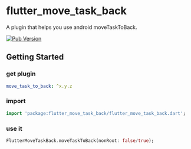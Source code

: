 # flutter_move_task_back

A plugin that helps you use android moveTaskToBack.

[![Pub Version](https://img.shields.io/pub/v/flutter_move_task_back)](https://pub.flutter-io.cn/packages/flutter_move_task_back)

## Getting Started

### get plugin

```yaml
move_task_to_back: ^x.y.z
```

### import
```dart
import 'package:flutter_move_task_back/flutter_move_task_back.dart';
```

### use it
```dart
FlutterMoveTaskBack.moveTaskToBack(nonRoot: false/true);
```
